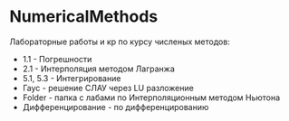 # NumericalMethods
Лабораторные работы и кр по курсу численых методов:
* 1.1 - Погрешности
* 2.1 - Интерполяция методом Лагранжа
* 5.1, 5.3 - Интегрирование
* Гаус - решение СЛАУ через LU разложение
* Folder - папка с лабами по Интерполяционным методом Ньютона
* Дифференцирование - по дифференцированию 
